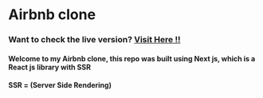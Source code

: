 # Airbnb clone

### Want to check the live version? [Visit Here !!](https://airbnb-ssr.vercel.app/)
#### Welcome to my Airbnb clone, this repo was built using Next js, which is a React js library with SSR
#### SSR = (Server Side Rendering)


